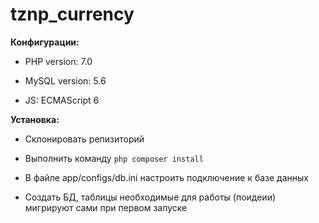 # tznp_currency
**Конфигурации:**

  * PHP version: 7.0

  * MySQL version: 5.6

  * JS: ECMAScript 6

**Установка:**

  * Склонировать репизиторий

  * Выполнить команду ```php composer install```

  * В файле app/configs/db.ini настроить подключение к базе данных

  * Создать БД, таблицы необходимые для работы (поидеии) мигрируют сами при первом запуске
